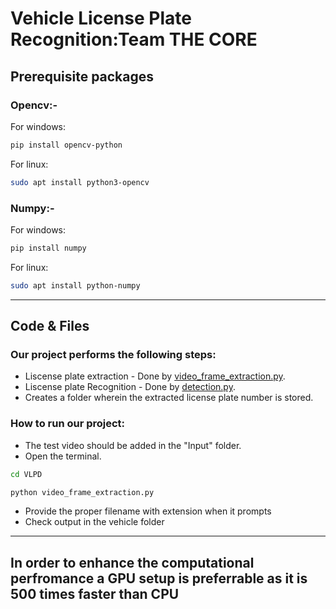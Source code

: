 # Vehicle License Plate Recognition:Team THE CORE

## Prerequisite packages
### Opencv:-

For windows:
```sh
pip install opencv-python
```
For linux:
```sh
sudo apt install python3-opencv
```
### Numpy:-

For windows:
```sh
pip install numpy
```
For linux:
```sh
sudo apt install python-numpy
```
---
## Code & Files

### Our project performs the following steps:
* Liscense plate extraction - Done by [video_frame_extraction.py](video_frame_extraction.py).
* Liscense plate Recognition - Done by [detection.py](detection.py).
* Creates a folder wherein the extracted license plate number is stored.

### How to run our project:
* The test video should be added in the "Input" folder.
* Open the terminal.
```sh
cd VLPD
```
```python
python video_frame_extraction.py
```
* Provide the proper filename with extension when it prompts
* Check output in the vehicle folder
---
## In order to enhance the computational perfromance a GPU setup is preferrable as it is 500 times faster than CPU
